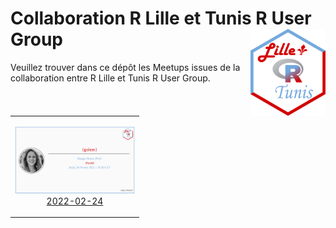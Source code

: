 
# Collaboration R Lille et Tunis R User Group <img src="assets/rlille_tunis.svg" align="right" width="120" />

<!-- badges: start -->

<!-- [![License](https://img.shields.io/github/license/Tunis-R-User-Group/Lille-Tunis-Meetups)](LICENSE) -->

<!-- badges: end -->

Veuillez trouver dans ce dépôt les Meetups issues de la collaboration
entre R Lille et Tunis R User Group.

<table>

<tr>

<td align="center">

<img alt="Poster for 2022-02-24 Meetup" src="meetups/2022-02-24/ads/2022-02-24.png" width="192" height="108" /><br /><a href="meetups/2022-02-24">2022-02-24</a>

</td>

</tr>

</table>
